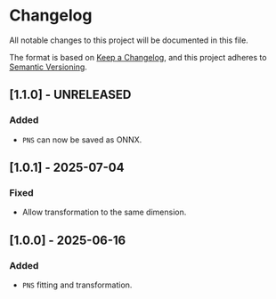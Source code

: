 # Changelog

All notable changes to this project will be documented in this file.

The format is based on [Keep a Changelog](https://keepachangelog.com/en/1.1.0/),
and this project adheres to [Semantic Versioning](https://semver.org/spec/v2.0.0.html).

## [1.1.0] - UNRELEASED

### Added

- `PNS` can now be saved as ONNX.

## [1.0.1] - 2025-07-04

### Fixed

- Allow transformation to the same dimension.

## [1.0.0] - 2025-06-16

### Added

- `PNS` fitting and transformation.
